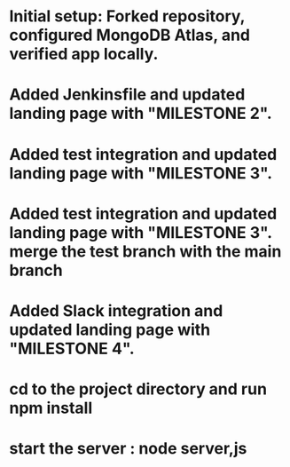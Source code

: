 # Initial setup: Forked repository, configured MongoDB Atlas, and verified app locally.


# Added Jenkinsfile and updated landing page with "MILESTONE 2".

# Added test integration and updated landing page with "MILESTONE 3".

# Added test integration and updated landing page with "MILESTONE 3". merge the test branch with the main branch

# Added Slack integration and updated landing page with "MILESTONE 4".

# cd to the project directory and run npm install
# start the server : node server,js



